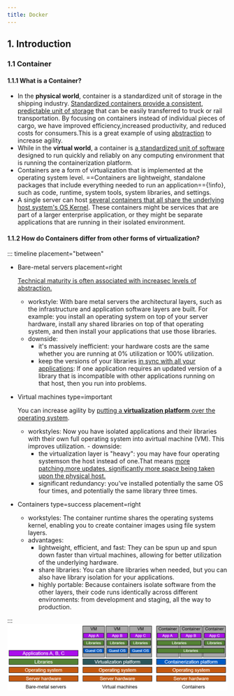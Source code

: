 ```yaml
---
title: Docker
---
```


## 1. Introduction
### 1.1 Container
#### 1.1.1 What is a Container?
- In the <b>physical world</b>, container is a standardized unit of storage in the shipping industry. <u>Standardized containers provide a consistent, predictable unit of storage</u> that can be easily transferred to truck or rail transportation. By focusing on containers instead of individual pieces of cargo, we have improved efficiency,increased productivity, and reduced costs for consumers.This is a great example of using <u>abstraction</u> to increase agility.
- While in the <b>virtual world</b>, a container is <u>a standardized unit of software</u> designed to run quickly and reliably on any computing environment that is running the containerization platform.
- Containers are a form of virtualization that is implemented at the operating system level. ==Containers are lightweight, standalone packages that include everything needed to run an application=={!info}, such as code, runtime, system tools, system libraries, and settings.
- A single server can host <u>several containers that all share the underlying host system's OS Kernel</u>. These containers might be services that are part of a larger enterprise application, or they might be separate applications that are running in their isolated environment.

#### 1.1.2 How do Containers differ from other forms of virtualization?
::: timeline placement="between"
- Bare-metal servers
  placement=right

  <u>Technical maturity is often associated with increasec levels of abstraction.</u> 
  - workstyle: With bare metal servers the architectural layers, such as the infrastructure and application software layers are built. For example: you install an operating system on top of your server hardware, install any shared libraries on top of that operating system, and then install your applications that use those libraries. 
  - downside: 
    - it's massively inefficient: your hardware costs are the same whether you are running at 0% utilization or 100% utilization. 
    - keep the versions of your libraries <u>in sync with all your applications</u>: lf one application requires an updated version of a library that is incompatible with other applications running on that host, then you run into problems.

- Virtual machines
  type=important

  You can increase agility by <u>putting a **virtualization platform** over the operating system</u>. 
  - workstyles: Now you have isolated applications and their libraries with their own full operating system into avirtual machine (VM). This improves utilization. - downside:
    - the virtualization layer is "heavy": you may have four operating systemson the host instead of one.That means <u>more patching,more updates, significantly more space being taken upon the physical host.</u> 
    - significant redundancy: you've installed potentially the same OS four times, and potentially the same library three times.

- Containers
  type=success placement=right

  - workstyles: The container runtime shares the operating systems kernel, enabling you to create container images using file system layers. 
  - advantages:
    - lightweight, efficient, and fast: They can be spun up and spun down faster than virtual machines, allowing for better utilization of the underlying hardware.
    - share libraries: You can share libraries when needed, but you can also have library isolation for your applications. 
    - highly portable: Because containers isolate software from the other layers, their code runs identically across different environments: from development and staging, all the way to production.

:::
![alt text](from_virtualization_to_container.png)
